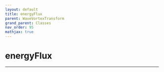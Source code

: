 ```yaml
---
layout: default
title: energyFlux
parent: WaveVortexTransform
grand_parent: Classes
nav_order: 95
mathjax: true
---
```


#  energyFlux




---

